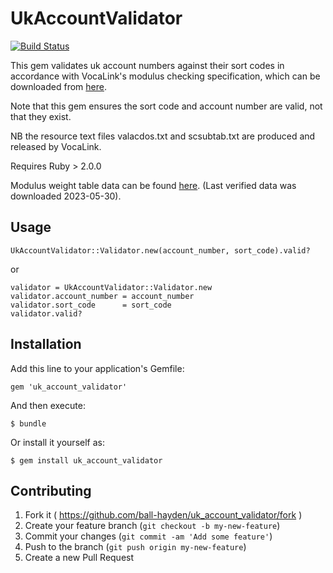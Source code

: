 UkAccountValidator
==================

[![Build Status](https://travis-ci.org/ball-hayden/uk_account_validator.svg?branch=master)](https://travis-ci.org/ball-hayden/uk_account_validator)

This gem validates uk account numbers against their sort codes in accordance with VocaLink's modulus checking specification, which can be downloaded from [here](https://www.vocalink.com/tools/modulus-checking/).

Note that this gem ensures the sort code and account number are valid, not that they exist.

NB the resource text files valacdos.txt and scsubtab.txt are produced and released by VocaLink.

Requires Ruby > 2.0.0

Modulus weight table data can be found [here](https://www.vocalink.com/tools/modulus-checking/). (Last verified data was downloaded 2023-05-30).

Usage
-----

```
UkAccountValidator::Validator.new(account_number, sort_code).valid?
```

or

```
validator = UkAccountValidator::Validator.new
validator.account_number = account_number
validator.sort_code      = sort_code
validator.valid?
```

Installation
------------

Add this line to your application's Gemfile:

```
gem 'uk_account_validator'
```

And then execute:

```
$ bundle
```

Or install it yourself as:

```
$ gem install uk_account_validator
```

Contributing
------------

1.	Fork it ( https://github.com/ball-hayden/uk_account_validator/fork )
2.	Create your feature branch (`git checkout -b my-new-feature`\)
3.	Commit your changes (`git commit -am 'Add some feature'`\)
4.	Push to the branch (`git push origin my-new-feature`\)
5.	Create a new Pull Request
